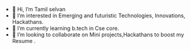 - 👋 Hi, I’m Tamil selvan 
- 👀 I’m interested in Emerging and futuristic Technologies, Innovations, Hackathans.
- 🌱 I’m currently learning b.tech in Cse core.
- 💞️ I’m looking to collaborate on Mini projects,Hackathans to boost my Resume .
  

<!---
Tamil27092005/Tamil27092005 is a ✨ special ✨ repository because its `README.md` (this file) appears on your GitHub profile.
You can click the Preview link to take a look at your changes.
--->
